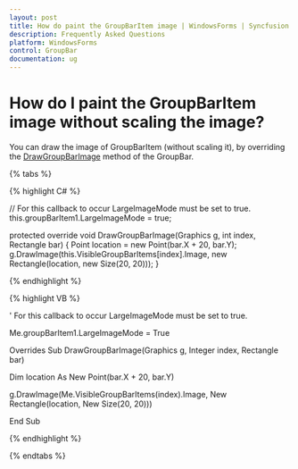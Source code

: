 ```yaml
---
layout: post
title: How do paint the GroupBarItem image | WindowsForms | Syncfusion
description: Frequently Asked Questions
platform: WindowsForms
control: GroupBar
documentation: ug
---
```

# How do I paint the GroupBarItem image without scaling the image?

You can draw the image of GroupBarItem (without scaling it), by overriding the [DrawGroupBarImage](https://help.syncfusion.com/cr/windowsforms/Syncfusion.Windows.Forms.Tools.GroupBar.html#Syncfusion_Windows_Forms_Tools_GroupBar_DrawGroupBarImage_System_Drawing_Graphics_System_Int32_System_Drawing_Rectangle_) method of the GroupBar.

{% tabs %}

{% highlight C# %}  

// For this callback to occur LargeImageMode must be set to true.
 this.groupBarItem1.LargeImageMode = true;

protected override void DrawGroupBarImage(Graphics g, int index, Rectangle bar)
{
Point location = new Point(bar.X + 20, bar.Y);
g.DrawImage(this.VisibleGroupBarItems[index].Image, new Rectangle(location, new Size(20, 20)));
}

{% endhighlight %}


{% highlight VB %}

' For this callback to occur LargeImageMode must be set to true.

Me.groupBarItem1.LargeImageMode = True

Overrides Sub DrawGroupBarImage(Graphics g, Integer index, Rectangle bar)

Dim location As New Point(bar.X + 20, bar.Y)

g.DrawImage(Me.VisibleGroupBarItems(index).Image, New Rectangle(location, New Size(20, 20)))

End Sub

{% endhighlight %}

{% endtabs %}
